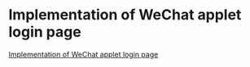 # Implementation of WeChat applet login page
[Implementation of WeChat applet login page](https://aiwithcloud.com/2022/09/15/implementation_of_wechat_applet_login_page/)